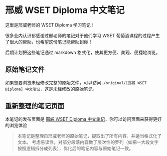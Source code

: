 # 邢威 WSET Diploma 中文笔记

这里是邢威老师的 WSET Diploma 学习笔记！

很多业内认识都感谢过邢老师的笔记对于他们学习 WSET 葡萄酒课程的过程产生了很大的帮助，也希望这份笔记能帮助到你！

后期计划把这些笔记通过 markdown 格式化，使其更方便、美观、便捷地浏览。

## 原始笔记文件

如果想要浏览未经修改完整的原始文件，可以访问`./original/[邢威 WSET Diploma] 中文笔记`，这是未经修改的原始笔记。

## 重新整理的笔记页面

本笔记的发布页面是 [邢威 WSET Diploma 中文笔记](https://aithosa.github.io/xingwei-wset-diploma-notes/)，你可以访问页面来获得更好的浏览体验

> 本笔记是整理自邢威老师的原始笔记，提取出了所有内容，并适当格式化了文本。
> 考虑易读性，对部分段落内容做了层次性的罗列（如把一大段文字按照逻辑拆分成列表），优化后的笔记内容与原始笔记一致。
